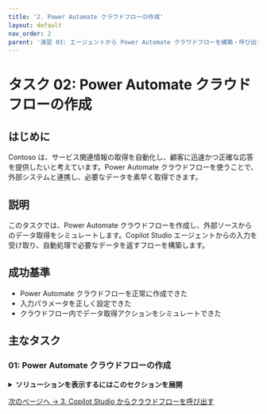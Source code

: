 ```yaml
---
title: '2. Power Automate クラウドフローの作成'
layout: default
nav_order: 2
parent: '演習 03: エージェントから Power Automate クラウドフローを構築・呼び出す'
---
```


# タスク 02: Power Automate クラウドフローの作成

## はじめに

Contoso は、サービス関連情報の取得を自動化し、顧客に迅速かつ正確な応答を提供したいと考えています。Power Automate クラウドフローを使うことで、外部システムと連携し、必要なデータを素早く取得できます。

## 説明

このタスクでは、Power Automate クラウドフローを作成し、外部ソースからのデータ取得をシミュレートします。Copilot Studio エージェントからの入力を受け取り、自動処理で必要なデータを返すフローを構築します。

## 成功基準

- Power Automate クラウドフローを正常に作成できた
- 入力パラメータを正しく設定できた
- クラウドフロー内でデータ取得アクションをシミュレートできた

## 主なタスク

### 01: Power Automate クラウドフローの作成

<details markdown="block"> 
  <summary><strong>ソリューションを表示するにはこのセクションを展開</strong></summary> 

このタスクでは、ServiceNow 連携をシミュレートしてチケット詳細を取得します。

[!WARNING] 
> ステップ7以降で実際の ServiceNow 連携を使うか、シミュレート応答を使うかはコーチに確認してください。
>
> 以降のタスクのスクリーンショットはシミュレートされたチケット詳細を示しています。

1. **質問** ノードの下で **+** ボタンを選択し、**Add an action** → **New Power Automate flow** を選択します。
	
	![suu5c9jn.jpg](../../media/suu5c9jn.jpg)

	[!NOTE]
	> これで **Power Automate** が新しいタブで開き、Copilot Studio 連携用の前後処理が自動で用意されます。

1. Power Automate 右上で **New designer** が有効になっていることを確認します。

	![fwucqjje.jpg](../../media/fwucqjje.jpg)

1. **When an agent calls the flow** ノードを選択します。

1. 新しいペインで **Add an input** を選択し、次に **Text** を選択します。

	![5xj1dxob.jpg](../../media/5xj1dxob.jpg)

1. **Input** の名前の値を `TicketNumber` に置き換えます。

	![sx00qji2.jpg](../../media/sx00qji2.jpg)

1. **When an agent calls the flow** ノードの下にある **+** ボタンを選択します。

	![ecl301bg.jpg](../../media/ecl301bg.jpg)

1. 検索バーに `ServiceNow List Records` と入力し、次に **List Records** を選択します。

	![o69l0swt.jpg](../../media/o69l0swt.jpg)

	[!WARNING]
	> コーチが ServiceNow 環境を提供する場合は、ここを展開してこのタスクの詳細を確認してください。提供されない場合は、次のステップに進んでください。
	> 
	> - コーチから提供された接続の詳細をすべて入力します。
	> - **Create New** を選択します。
	> - **Record Type** の下にあるドロップダウンメニューを選択し、`Incident` を検索して選択します。
	> - **Advanced parameters** の下で **Show all** を選択します。
	> - **Display System References** を **Yes** に設定して実際の値を表示します。
	> - **Query** の下に `numberCONTAINS` と入力し、動的コンテンツ (⚡) から **TicketNumber** 入力を選択します。
	>
	> - **numberCONTAINS** と参照する **TicketNumber** 変数の間にスペースがないことを確認してください。 
	>	または、次の内容を **Query** フィールドに貼り付けることもできます。
	>	```
	>	numberCONTAINS@{triggerBody()?['text']}
	>	```
	> - **Limit** の下に `1` と入力します。
	>
	>	![12qw47be.jpg](../../media/12qw47be.jpg)
	>
	> - クラウドフロー内の **Respond to Copilot** ノードを選択します。
	> - **Add an output** を選択し、次に **Text** を選択します。
	> - 名前を `SNTicketInfo` に設定します。
	> - **SNTicketInfo** の右側にあるテキストボックスを選択し、次に数式ボタン (**fx**) を選択します。
	>
	>	![4r600b9w.jpg](../../media/4r600b9w.jpg)
	>
	> - 次の数式を入力し、次に **Add** を選択します。これにより、**List Records** 本体からの結果配列の最初の返されたレコードの文字列が取得されます。
	>
	>	```
	>	string(first(outputs('List_Records')?['body/result']))
	>	```
	>
	>	![kq39z8qn.jpg](../../media/kq39z8qn.jpg)
	>
	> - このタスクのステップ 16 にスキップして、フローの名前を変更し、公開します。

1. **Create connection** ステップで、次のように入力します。

    | 項目 | 値 |
    |----------|-----------------|
    | **Connection name** | `@lab.User.FirstName @lab.User.LastName ServiceNow` |
    | **Authentication Type** | Basic Authentication |
    | **Instance** | `https://dev261120.service-now.com` |
    | **Username** | `CopilotStudioServiceAccount` |
    | **Password** | `F@k3Pw29@9%92` |

1. **Create new** を選択します。

	![y9ub8c2c.jpg](../../media/y9ub8c2c.jpg)

1. このシナリオでは、代わりにこの接続からの応答をシミュレートします。

	**List Records** ノードを選択して削除キーを押すか、ノードを右クリックして **Delete** を選択します。

	![zqnsi84v.jpg](../../media/zqnsi84v.jpg)

1. フロー内の **Respond to Copilot** ノードを選択します。

1. **Add an output** を選択し、次に **Text** を選択します。

1. 名前を `SNTicketInfo` に設定します。

1. **SNTicketInfo** の右側にあるテキストボックスを選択します。

	![u18z7f5o.jpg](../../media/u18z7f5o.jpg)

1. このシミュレートされた ServiceNow 応答のために、次のペイロードサンプルをテキストボックスに貼り付けます。

	[!WARNING]
	> 次のコードブロックの **Copy** オプションを使用してコピーし、**Ctrl+V** で貼り付ける方が、**Type** を使用するよりも速くなります。

	```json
	{
		"parent": "",
		"made_sla": "true",
		"caused_by": "",
		"watch_list": "",
		"upon_reject": "Cancel all future Tasks",
		"sys_updated_on": "2018-12-12 23:18:55",
		"child_incidents": "0",
		"hold_reason": "",
		"origin_table": "",
		"task_effective_number": "INC0009005",
		"approval_history": "",
		"number": "INC0009005",
		"resolved_by": "",
		"sys_updated_by": "admin",
		"opened_by": "System Administrator",
		"user_input": "",
		"sys_created_on": "2018-08-31 21:35:45",
		"sys_domain": "global",
		"state": "New",
		"route_reason": "",
		"sys_created_by": "admin",
		"knowledge": "false",
		"order": "",
		"calendar_stc": "",
		"closed_at": "",
		"cmdb_ci": "",
		"delivery_plan": "",
		"contract": "",
		"impact": "1 - High",
		"active": "true",
		"work_notes_list": "",
		"business_service": "",
		"business_impact": "",
		"priority": "1 - Critical",
		"sys_domain_path": "/",
		"rfc": "",
		"time_worked": "",
		"expected_start": "",
		"opened_at": "2018-08-31 21:35:21",
		"business_duration": "",
		"group_list": "",
		"work_end": "",
		"caller_id": "David Miller",
		"reopened_time": "",
		"resolved_at": "",
		"approval_set": "",
		"subcategory": "Email",
		"work_notes": "2018-12-12 23:18:42 - System Administrator (Work notes)\nupdated the priority to high based on the criticality of the Incident.\n\n",
		"universal_request": "",
		"short_description": "Email server is down.",
		"correlation_display": "",
		"delivery_task": "",
		"work_start": "",
		"assignment_group": "",
		"additional_assignee_list": "",
		"business_stc": "",
		"cause": "",
		"description": "Unable to send or receive emails.",
		"origin_id": "",
		"calendar_duration": "",
		"close_notes": "",
		"notify": "Do Not Notify",
		"service_offering": "",
		"sys_class_name": "Incident",
		"closed_by": "",
		"follow_up": "",
		"parent_incident": "",
		"sys_id": "ed92e8d173d023002728660c4cf6a7bc",
		"reopened_by": "",
		"incident_state": "New",
		"urgency": "1 - High",
		"problem_id": "",
		"company": "",
		"reassignment_count": "0",
		"activity_due": "2018-12-13 01:18:55",
		"assigned_to": "",
		"severity": "3 - Low",
		"comments": "",
		"approval": "Not Yet Requested",
		"sla_due": "UNKNOWN",
		"comments_and_work_notes": "2018-12-12 23:18:42 - System Administrator (Work notes)\nupdated the priority to high based on the criticality of the Incident.\n\n",
		"due_date": "",
		"sys_mod_count": "3",
		"reopen_count": "0",
		"sys_tags": "",
		"escalation": "Normal",
		"upon_approval": "Proceed to Next Task",
		"correlation_id": "",
		"location": "",
		"category": "Software"
	}
	```

	![2wrdhi59.jpg](../../media/2wrdhi59.jpg)

	[!NOTE]
	> これは、ServiceNow が通常返すものの例です。

	[!IMPORTANT]
	> 実際のシナリオでは：
	>
	> 値フィールドのために表示される **fx** 数式ボタンを選択できます。
	>
	> ![3p1qd5tv.jpg](../../media/3p1qd5tv.jpg)
	>
	> その後、上部のテキストボックスに数式を入力し、**Add** を選択できます。
	>
	>	```
	>	string(first(outputs('List_Records')?['body/result']))
	>	```
	>
	> ![izp2sady.jpg](../../media/izp2sady.jpg)
	>
	> これにより、ServiceNow **List Records** 本体からの結果配列の最初の返されたレコードの文字列バージョンが取得されます。

1. ページの左上で、**Run a flow from Copilot** を選択してフローの名前を変更し、`Get Ticket Status (@lab.User.FirstName @lab.User.LastName)` に設定します。

	![5w9eau6w.jpg](../../media/5w9eau6w.jpg)

	[!NOTE]
	> 適切な名前を付けることで、Copilot Studio や管理者によってフローが簡単に見つけられるようになります。

1. ページの右上で **Publish** を選択します。公開されると、緑の成功バナーが表示されるまで待ちます。

	![e8bgu46p.jpg](../../media/e8bgu46p.jpg)

</details>

[次のページへ → 3. Copilot Studio からクラウドフローを呼び出す](0303.md)
